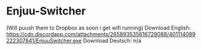 # Enjuu-Switcher
(Will puush them to Dropbox as soon i get wifi running)
Download English: https://cdn.discordapp.com/attachments/265893535616729088/401114089222307841/EnjuuSwitcher.exe
Download Deutsch: n/a
